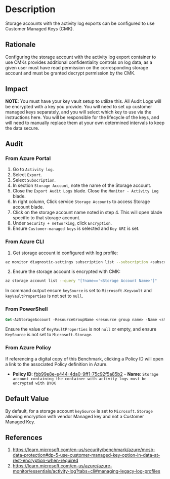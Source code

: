 # Description

Storage accounts with the activity log exports can be configured to use Customer Managed Keys (CMK).

## Rationale

Configuring the storage account with the activity log export container to use CMKs provides additional confidentiality controls on log data, as a given user must have read permission on the corresponding storage account and must be granted decrypt permission by the CMK.

## Impact

**NOTE**: You must have your key vault setup to utilize this. All Audit Logs will be encrypted with a key you provide. You will need to set up customer managed keys separately, and you will select which key to use via the instructions here. You will be responsible for the lifecycle of the keys, and will need to manually replace them at your own determined intervals to keep the data secure.

## Audit

### From Azure Portal

1. Go to `Activity log`.
2. Select `Export`.
3. Select `Subscription`.
4. In section `Storage Account`, note the name of the Storage account.
5. Close the `Export Audit Logs` blade. Close the `Monitor - Activity Log` blade.
6. In right column, Click service `Storage Accounts` to access Storage account blade.
7. Click on the storage account name noted in step 4. This will open blade specific to that storage account.
8. Under `Security + networking`, click `Encryption`.
9. Ensure `Customer-managed keys` is selected and `Key URI` is set.

### From Azure CLI

1. Get storage account id configured with log profile:

```sh
az monitor diagnostic-settings subscription list --subscription <subscription id> --query 'value[*].storageAccountId'
```

2. Ensure the storage account is encrypted with CMK:

```sh
az storage account list --query "[?name=='<Storage Account Name>']"
```

In command output ensure `keySource` is set to `Microsoft.Keyvault` and `keyVaultProperties` is not set to `null`.

### From PowerShell

```ps
Get-AzStorageAccount -ResourceGroupName <resource group name> -Name <storage account name>|select-object -ExpandProperty encryption|format-list
```

Ensure the value of `KeyVaultProperties` is not `null` or empty, and ensure `KeySource` is not set to `Microsoft.Storage`.

### From Azure Policy

If referencing a digital copy of this Benchmark, clicking a Policy ID will open a link to the associated Policy definition in Azure.

- **Policy ID**: [fbb99e8e-e444-4da0-9ff1-75c92f5a85b2](https://portal.azure.com/#view/Microsoft_Azure_Policy/PolicyDetailBlade/definitionId/%2Fproviders%2FMicrosoft.Authorization%2FpolicyDefinitions%2Ffbb99e8e-e444-4da0-9ff1-75c92f5a85b2) - **Name**: `Storage account containing the container with activity logs must be encrypted with BYOK`

## Default Value

By default, for a storage account `keySource` is set to `Microsoft.Storage` allowing encryption with vendor Managed key and not a Customer Managed Key.

## References

1. <https://learn.microsoft.com/en-us/security/benchmark/azure/mcsb-data-protection#dp-5-use-customer-managed-key-option-in-data-at-rest-encryption-when-required>
2. <https://learn.microsoft.com/en-us/azure/azure-monitor/essentials/activity-log?tabs=cli#managing-legacy-log-profiles>

